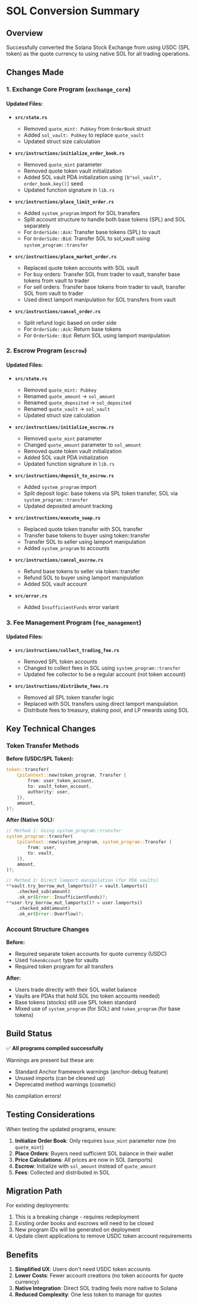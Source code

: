 # SOL Conversion Summary

## Overview
Successfully converted the Solana Stock Exchange from using USDC (SPL token) as the quote currency to using native SOL for all trading operations.

## Changes Made

### 1. Exchange Core Program (`exchange_core`)

#### Updated Files:
- **`src/state.rs`**
  - Removed `quote_mint: Pubkey` from `OrderBook` struct
  - Added `sol_vault: Pubkey` to replace `quote_vault`
  - Updated struct size calculation

- **`src/instructions/initialize_order_book.rs`**
  - Removed `quote_mint` parameter
  - Removed quote token vault initialization
  - Added SOL vault PDA initialization using `[b"sol_vault", order_book.key()]` seed
  - Updated function signature in `lib.rs`

- **`src/instructions/place_limit_order.rs`**
  - Added `system_program` import for SOL transfers
  - Split account structure to handle both base tokens (SPL) and SOL separately
  - For `OrderSide::Ask`: Transfer base tokens (SPL) to vault
  - For `OrderSide::Bid`: Transfer SOL to sol_vault using `system_program::transfer`

- **`src/instructions/place_market_order.rs`**
  - Replaced quote token accounts with SOL vault
  - For buy orders: Transfer SOL from trader to vault, transfer base tokens from vault to trader
  - For sell orders: Transfer base tokens from trader to vault, transfer SOL from vault to trader
  - Used direct lamport manipulation for SOL transfers from vault

- **`src/instructions/cancel_order.rs`**
  - Split refund logic based on order side
  - For `OrderSide::Ask`: Return base tokens
  - For `OrderSide::Bid`: Return SOL using lamport manipulation

### 2. Escrow Program (`escrow`)

#### Updated Files:
- **`src/state.rs`**
  - Removed `quote_mint: Pubkey`
  - Renamed `quote_amount` → `sol_amount`
  - Renamed `quote_deposited` → `sol_deposited`
  - Renamed `quote_vault` → `sol_vault`
  - Updated struct size calculation

- **`src/instructions/initialize_escrow.rs`**
  - Removed `quote_mint` parameter
  - Changed `quote_amount` parameter to `sol_amount`
  - Removed quote token vault initialization
  - Added SOL vault PDA initialization
  - Updated function signature in `lib.rs`

- **`src/instructions/deposit_to_escrow.rs`**
  - Added `system_program` import
  - Split deposit logic: base tokens via SPL token transfer, SOL via `system_program::transfer`
  - Updated deposited amount tracking

- **`src/instructions/execute_swap.rs`**
  - Replaced quote token transfer with SOL transfer
  - Transfer base tokens to buyer using token::transfer
  - Transfer SOL to seller using lamport manipulation
  - Added `system_program` to accounts

- **`src/instructions/cancel_escrow.rs`**
  - Refund base tokens to seller via token::transfer
  - Refund SOL to buyer using lamport manipulation
  - Added SOL vault account

- **`src/error.rs`**
  - Added `InsufficientFunds` error variant

### 3. Fee Management Program (`fee_management`)

#### Updated Files:
- **`src/instructions/collect_trading_fee.rs`**
  - Removed SPL token accounts
  - Changed to collect fees in SOL using `system_program::transfer`
  - Updated fee collector to be a regular account (not token account)

- **`src/instructions/distribute_fees.rs`**
  - Removed all SPL token transfer logic
  - Replaced with SOL transfers using direct lamport manipulation
  - Distribute fees to treasury, staking pool, and LP rewards using SOL

## Key Technical Changes

### Token Transfer Methods

**Before (USDC/SPL Token):**
```rust
token::transfer(
    CpiContext::new(token_program, Transfer {
        from: user_token_account,
        to: vault_token_account,
        authority: user,
    }),
    amount,
)?;
```

**After (Native SOL):**
```rust
// Method 1: Using system_program::transfer
system_program::transfer(
    CpiContext::new(system_program, system_program::Transfer {
        from: user,
        to: vault,
    }),
    amount,
)?;

// Method 2: Direct lamport manipulation (for PDA vaults)
**vault.try_borrow_mut_lamports()? = vault.lamports()
    .checked_sub(amount)
    .ok_or(Error::InsufficientFunds)?;
**user.try_borrow_mut_lamports()? = user.lamports()
    .checked_add(amount)
    .ok_or(Error::Overflow)?;
```

### Account Structure Changes

**Before:**
- Required separate token accounts for quote currency (USDC)
- Used `TokenAccount` type for vaults
- Required token program for all transfers

**After:**
- Users trade directly with their SOL wallet balance
- Vaults are PDAs that hold SOL (no token accounts needed)
- Base tokens (stocks) still use SPL token standard
- Mixed use of `system_program` (for SOL) and `token_program` (for base tokens)

## Build Status

✅ **All programs compiled successfully**

Warnings are present but these are:
- Standard Anchor framework warnings (anchor-debug feature)
- Unused imports (can be cleaned up)
- Deprecated method warnings (cosmetic)

No compilation errors!

## Testing Considerations

When testing the updated programs, ensure:

1. **Initialize Order Book**: Only requires `base_mint` parameter now (no `quote_mint`)
2. **Place Orders**: Buyers need sufficient SOL balance in their wallet
3. **Price Calculations**: All prices are now in SOL (lamports)
4. **Escrow**: Initialize with `sol_amount` instead of `quote_amount`
5. **Fees**: Collected and distributed in SOL

## Migration Path

For existing deployments:
1. This is a breaking change - requires redeployment
2. Existing order books and escrows will need to be closed
3. New program IDs will be generated on deployment
4. Update client applications to remove USDC token account requirements

## Benefits

1. **Simplified UX**: Users don't need USDC token accounts
2. **Lower Costs**: Fewer account creations (no token accounts for quote currency)
3. **Native Integration**: Direct SOL trading feels more native to Solana
4. **Reduced Complexity**: One less token to manage for quotes
